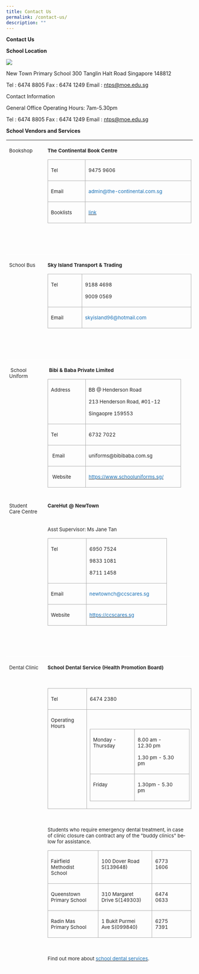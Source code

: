 ```yaml
---
title: Contact Us
permalink: /contact-us/
description: ""
---
```

**Contact Us**

**School Location**

**![](https://lh6.googleusercontent.com/QxkOg6mXiUIEMZVVZRHSPTkJCllzN_AZu7zKYgcv42e7C3MNQJTmOLxQ6XMFeCxJ_FPpM6_DjcOJ5Ttv_6fU6P9q4ChL3KK6mhDBRXqPJfGHKgElPodO1t90In8_8SWnstsF8rXHL_drFhL6rfAJw5RKsi-n1h4QagD6CPOmiMfYVoRUx2ge87rUUOGujQ)**

New Town Primary School 
300 Tanglin Halt Road 
Singapore 148812

Tel : 6474 8805
Fax : 6474 1249
Email : ntps@moe.edu.sg


Contact Information

General Office
Operating Hours: 7am-5.30pm

Tel : 6474 8805
Fax : 6474 1249
Email : ntps@moe.edu.sg

**School Vendors and Services**

<table style="border-collapse:collapse;mso-table-layout-alt:fixed;border:none;
 mso-border-top-alt:#AABCFE 3.0pt;mso-border-left-alt:#EAEAEA .75pt;mso-border-bottom-alt:
 #AABCFE 3.0pt;mso-border-right-alt:#EAEAEA .75pt;mso-border-style-alt:solid;
 mso-yfti-tbllook:1536;mso-padding-alt:0in 5.4pt 0in 5.4pt;mso-border-insideh:
 cell-none;mso-border-insidev:cell-none" width="609" cellpadding="0" cellspacing="0" border="1" class="MsoNormalTable"><tbody><tr style="mso-yfti-irow:0;mso-yfti-firstrow:yes;height:93.75pt"><td style="width:90.75pt;border:none;border-bottom:solid white 1.0pt;
  mso-border-bottom-alt:solid white .75pt;padding:3.0pt 3.0pt 3.0pt 6.0pt;
  height:93.75pt" valign="top" width="121"><p style="margin-right:8.0pt;line-height:normal" class="MsoNormal"><span style="font-size:10.0pt;color:#222222" lang="EN">Bookshop</span></p></td><td style="width:366.0pt;border:none;border-bottom:solid white 1.0pt;
  mso-border-bottom-alt:solid white .75pt;padding:3.0pt 3.0pt 3.0pt 6.0pt;
  height:93.75pt" valign="top" width="488"><p style="margin-right:8.0pt;line-height:normal" class="MsoNormal"><b style="mso-bidi-font-weight:normal"><span style="font-size:10.0pt;
  color:#222222" lang="EN">The Continental Book Centre</span></b></p><table style="border-collapse:collapse;mso-table-layout-alt:fixed;border:none;
   mso-border-alt:solid #AAAAAA .75pt;mso-yfti-tbllook:1536;mso-padding-alt:
   0in 5.4pt 0in 5.4pt;mso-border-insideh:.75pt solid #AAAAAA;mso-border-insidev:
   .75pt solid #AAAAAA" width="425" cellpadding="0" cellspacing="0" border="1" class="MsoNormalTable"><tbody><tr style="mso-yfti-irow:0;mso-yfti-firstrow:yes;height:21.0pt"><td style="width:69.7pt;border:solid #AAAAAA 1.0pt;
    mso-border-alt:solid #AAAAAA .75pt;padding:3.0pt 3.0pt 3.0pt 6.0pt;
    height:21.0pt" valign="top" width="93"><p style="margin-right:16.0pt;line-height:normal" class="MsoNormal"><span style="font-size:10.0pt;color:#222222" lang="EN">Tel</span></p></td><td style="width:249.3pt;border:solid #AAAAAA 1.0pt;
    border-left:none;mso-border-left-alt:solid #AAAAAA .75pt;mso-border-alt:
    solid #AAAAAA .75pt;padding:3.0pt 3.0pt 3.0pt 6.0pt;height:21.0pt" valign="top" width="332"><p style="margin-right:16.0pt;line-height:normal" class="MsoNormal"><span style="font-size:10.0pt;color:#222222" lang="EN">9475 9606</span></p></td></tr><tr style="mso-yfti-irow:1;height:21.0pt"><td style="width:69.7pt;border:solid #AAAAAA 1.0pt;
    border-top:none;mso-border-top-alt:solid #AAAAAA .75pt;mso-border-alt:solid #AAAAAA .75pt;
    padding:3.0pt 3.0pt 3.0pt 6.0pt;height:21.0pt" valign="top" width="93"><p style="margin-right:16.0pt;line-height:normal" class="MsoNormal"><span style="font-size:10.0pt;color:#222222" lang="EN">Email</span></p></td><td style="width:249.3pt;border-top:none;border-left:
    none;border-bottom:solid #AAAAAA 1.0pt;border-right:solid #AAAAAA 1.0pt;
    mso-border-top-alt:solid #AAAAAA .75pt;mso-border-left-alt:solid #AAAAAA .75pt;
    mso-border-alt:solid #AAAAAA .75pt;padding:3.0pt 3.0pt 3.0pt 6.0pt;
    height:21.0pt" valign="top" width="332"><p style="margin-right:16.0pt;line-height:normal" class="MsoNormal"><span style="font-size:10.0pt;color:#1870B6" lang="EN">admin@the-continental.com.sg</span><span style="font-size:10.0pt;color:#222222" lang="EN"></span></p></td></tr><tr style="mso-yfti-irow:2;mso-yfti-lastrow:yes;height:21.0pt"><td style="width:69.7pt;border:solid #AAAAAA 1.0pt;
    border-top:none;mso-border-top-alt:solid #AAAAAA .75pt;mso-border-alt:solid #AAAAAA .75pt;
    padding:3.0pt 3.0pt 3.0pt 6.0pt;height:21.0pt" valign="top" width="93"><p style="margin-right:16.0pt;line-height:normal" class="MsoNormal"><span style="font-size:10.0pt;color:#222222" lang="EN">Booklists</span></p></td><td style="width:249.3pt;border-top:none;border-left:
    none;border-bottom:solid #AAAAAA 1.0pt;border-right:solid #AAAAAA 1.0pt;
    mso-border-top-alt:solid #AAAAAA .75pt;mso-border-left-alt:solid #AAAAAA .75pt;
    mso-border-alt:solid #AAAAAA .75pt;padding:3.0pt 3.0pt 3.0pt 6.0pt;
    height:21.0pt" valign="top" width="332"><p style="margin-right:16.0pt;line-height:normal" class="MsoNormal"><span lang="EN"><a href="https://drive.google.com/drive/u/1/folders/17BvECiehbFGizSvUH7SFOuM0KcHQTnVB"><span style="font-size:10.0pt;color:#1870B6;text-decoration:none;text-underline:
    none">link</span></a></span><span style="font-size:10.0pt;
    color:#222222" lang="EN"></span></p></td></tr></tbody></table><p style="margin-right:8.0pt;line-height:normal" class="MsoNormal"><span style="font-size:10.0pt;color:#222222" lang="EN">&nbsp;</span></p><p style="margin-right:8.0pt;line-height:normal" class="MsoNormal"><span style="font-size:10.0pt;color:#222222" lang="EN">&nbsp;</span></p></td></tr><tr style="mso-yfti-irow:1;height:87.0pt"><td style="width:90.75pt;border:none;border-bottom:solid white 1.0pt;
  mso-border-bottom-alt:solid white .75pt;padding:3.0pt 3.0pt 3.0pt 6.0pt;
  height:87.0pt" valign="top" width="121"><p style="margin-right:8.0pt;line-height:normal" class="MsoNormal"><span style="font-size:10.0pt;color:#222222" lang="EN">School Bus</span><span style="font-size:10.5pt;font-family:&quot;Calibri&quot;,sans-serif;mso-fareast-font-family:
  Calibri" lang="EN"></span></p></td><td style="width:366.0pt;border:none;border-bottom:solid white 1.0pt;
  mso-border-bottom-alt:solid white .75pt;padding:3.0pt 3.0pt 3.0pt 6.0pt;
  height:87.0pt" valign="top" width="488"><p style="margin-right:8.0pt;line-height:normal" class="MsoNormal"><b style="mso-bidi-font-weight:normal"><span style="font-size:10.0pt;
  color:#222222" lang="EN">Sky Island Transport &amp; Trading</span></b></p><table style="border-collapse:collapse;mso-table-layout-alt:fixed;border:none;
   mso-border-alt:solid #AAAAAA .75pt;mso-yfti-tbllook:1536;mso-padding-alt:
   0in 5.4pt 0in 5.4pt;mso-border-insideh:.75pt solid #AAAAAA;mso-border-insidev:
   .75pt solid #AAAAAA" width="376" cellpadding="0" cellspacing="0" border="1" class="MsoNormalTable"><tbody><tr style="mso-yfti-irow:0;mso-yfti-firstrow:yes;height:35.25pt"><td style="width:61.65pt;border:solid #AAAAAA 1.0pt;
    mso-border-alt:solid #AAAAAA .75pt;padding:3.0pt 3.0pt 3.0pt 6.0pt;
    height:35.25pt" valign="top" width="82"><p style="margin-right:16.0pt;line-height:normal" class="MsoNormal"><span style="font-size:10.0pt;color:#222222" lang="EN">Tel</span></p></td><td style="width:220.7pt;border:solid #AAAAAA 1.0pt;
    border-left:none;mso-border-left-alt:solid #AAAAAA .75pt;mso-border-alt:
    solid #AAAAAA .75pt;padding:3.0pt 3.0pt 3.0pt 6.0pt;height:35.25pt" valign="top" width="294"><p style="margin-right:16.0pt;line-height:normal" class="MsoNormal"><span style="font-size:10.0pt;color:#222222" lang="EN">9188 4698</span></p><p style="margin-right:16.0pt;line-height:normal" class="MsoNormal"><span style="font-size:10.0pt;color:#222222" lang="EN">9009 0569</span></p></td></tr><tr style="mso-yfti-irow:1;mso-yfti-lastrow:yes;height:21.0pt"><td style="width:61.65pt;border:solid #AAAAAA 1.0pt;
    border-top:none;mso-border-top-alt:solid #AAAAAA .75pt;mso-border-alt:solid #AAAAAA .75pt;
    padding:3.0pt 3.0pt 3.0pt 6.0pt;height:21.0pt" valign="top" width="82"><p style="margin-right:16.0pt;line-height:normal" class="MsoNormal"><span style="font-size:10.0pt;color:#222222" lang="EN">Email</span></p></td><td style="width:220.7pt;border-top:none;border-left:
    none;border-bottom:solid #AAAAAA 1.0pt;border-right:solid #AAAAAA 1.0pt;
    mso-border-top-alt:solid #AAAAAA .75pt;mso-border-left-alt:solid #AAAAAA .75pt;
    mso-border-alt:solid #AAAAAA .75pt;padding:3.0pt 3.0pt 3.0pt 6.0pt;
    height:21.0pt" valign="top" width="294"><p style="margin-right:16.0pt;line-height:normal" class="MsoNormal"><span style="font-size:10.0pt;color:#1870B6" lang="EN">skyisland96@hotmail.com</span><span style="font-size:10.0pt;color:#222222" lang="EN"></span></p></td></tr></tbody></table><p style="margin-right:8.0pt;line-height:normal" class="MsoNormal"><span style="font-size:10.0pt;color:#222222" lang="EN">&nbsp;</span></p><p style="margin-right:8.0pt;line-height:normal" class="MsoNormal"><span style="font-size:10.0pt;color:#222222" lang="EN">&nbsp;</span></p></td></tr><tr style="mso-yfti-irow:2;height:144.75pt"><td style="width:90.75pt;border:none;border-bottom:solid white 1.0pt;
  mso-border-bottom-alt:solid white .75pt;padding:3.0pt 3.0pt 3.0pt 6.0pt;
  height:144.75pt" valign="top" width="121"><p style="margin-right:8.0pt;line-height:normal" class="MsoNormal"><span style="font-size:10.0pt;color:#222222" lang="EN"><span style="mso-spacerun:yes">&nbsp;</span>School Uniform</span><span style="font-size:10.5pt;font-family:&quot;Calibri&quot;,sans-serif;mso-fareast-font-family:
  Calibri" lang="EN"></span></p></td><td style="width:366.0pt;border:none;border-bottom:solid white 1.0pt;
  mso-border-bottom-alt:solid white .75pt;padding:3.0pt 3.0pt 3.0pt 6.0pt;
  height:144.75pt" valign="top" width="488"><p style="margin-right:8.0pt;line-height:normal" class="MsoNormal"><span style="font-size:10.5pt;font-family:&quot;Calibri&quot;,sans-serif;mso-fareast-font-family:
  Calibri;color:#222222" lang="EN"><span style="mso-spacerun:yes">&nbsp;</span></span><b style="mso-bidi-font-weight:normal"><span style="font-size:10.0pt;
  color:#222222" lang="EN">Bibi &amp; Baba Private Limited</span></b></p><table style="border-collapse:collapse;mso-table-layout-alt:fixed;border:none;
   mso-border-alt:solid #AAAAAA .75pt;mso-yfti-tbllook:1536;mso-padding-alt:
   0in 5.4pt 0in 5.4pt;mso-border-insideh:.75pt solid #AAAAAA;mso-border-insidev:
   .75pt solid #AAAAAA" width="333" cellpadding="0" cellspacing="0" border="1" class="MsoNormalTable"><tbody><tr style="mso-yfti-irow:0;mso-yfti-firstrow:yes;height:48.75pt"><td style="width:66.75pt;border:solid #AAAAAA 1.0pt;
    mso-border-alt:solid #AAAAAA .75pt;padding:3.0pt 3.0pt 3.0pt 6.0pt;
    height:48.75pt" valign="top" width="89"><p style="margin-right:16.0pt;line-height:normal" class="MsoNormal"><span style="font-size:10.0pt;color:#222222" lang="EN">Address</span></p></td><td style="width:183.0pt;border:solid #AAAAAA 1.0pt;
    border-left:none;mso-border-left-alt:solid #AAAAAA .75pt;mso-border-alt:
    solid #AAAAAA .75pt;padding:3.0pt 3.0pt 3.0pt 6.0pt;height:48.75pt" valign="top" width="244"><p style="margin-right:16.0pt;line-height:normal" class="MsoNormal"><span style="font-size:10.0pt;color:#222222" lang="EN">BB @ Henderson Road</span></p><p style="margin-right:16.0pt;line-height:normal" class="MsoNormal"><span style="font-size:10.0pt;color:#222222" lang="EN">213 Henderson Road, #01-12</span></p><p style="margin-right:16.0pt;line-height:normal" class="MsoNormal"><span style="font-size:10.0pt;color:#222222" lang="EN">Singaopre 159553</span></p></td></tr><tr style="mso-yfti-irow:1;height:21.0pt"><td style="width:66.75pt;border:solid #AAAAAA 1.0pt;
    border-top:none;mso-border-top-alt:solid #AAAAAA .75pt;mso-border-alt:solid #AAAAAA .75pt;
    padding:3.0pt 3.0pt 3.0pt 6.0pt;height:21.0pt" valign="top" width="89"><p style="margin-right:16.0pt;line-height:normal" class="MsoNormal"><span style="font-size:10.0pt;color:#222222" lang="EN">Tel</span></p></td><td style="width:183.0pt;border-top:none;border-left:
    none;border-bottom:solid #AAAAAA 1.0pt;border-right:solid #AAAAAA 1.0pt;
    mso-border-top-alt:solid #AAAAAA .75pt;mso-border-left-alt:solid #AAAAAA .75pt;
    mso-border-alt:solid #AAAAAA .75pt;padding:3.0pt 3.0pt 3.0pt 6.0pt;
    height:21.0pt" valign="top" width="244"><p style="margin-right:16.0pt;line-height:normal" class="MsoNormal"><span style="font-size:10.0pt;color:#222222" lang="EN">6732 7022</span></p></td></tr><tr style="mso-yfti-irow:2;height:21.0pt"><td style="width:66.75pt;border:solid #AAAAAA 1.0pt;
    border-top:none;mso-border-top-alt:solid #AAAAAA .75pt;mso-border-alt:solid #AAAAAA .75pt;
    padding:3.0pt 3.0pt 3.0pt 6.0pt;height:21.0pt" valign="top" width="89"><p style="margin-right:16.0pt;line-height:normal" class="MsoNormal"><span style="font-size:10.0pt;color:#222222" lang="EN"><span style="mso-spacerun:yes">&nbsp;</span>Email</span></p></td><td style="width:183.0pt;border-top:none;border-left:
    none;border-bottom:solid #AAAAAA 1.0pt;border-right:solid #AAAAAA 1.0pt;
    mso-border-top-alt:solid #AAAAAA .75pt;mso-border-left-alt:solid #AAAAAA .75pt;
    mso-border-alt:solid #AAAAAA .75pt;padding:3.0pt 3.0pt 3.0pt 6.0pt;
    height:21.0pt" valign="top" width="244"><p style="margin-right:16.0pt;line-height:normal" class="MsoNormal"><span style="font-size:10.0pt;color:#222222" lang="EN">uniforms@bibibaba.com.sg</span></p></td></tr><tr style="mso-yfti-irow:3;mso-yfti-lastrow:yes;height:21.0pt"><td style="width:66.75pt;border:solid #AAAAAA 1.0pt;
    border-top:none;mso-border-top-alt:solid #AAAAAA .75pt;mso-border-alt:solid #AAAAAA .75pt;
    padding:3.0pt 3.0pt 3.0pt 6.0pt;height:21.0pt" valign="top" width="89"><p style="margin-right:16.0pt;line-height:normal" class="MsoNormal"><span style="font-size:10.0pt;color:#222222" lang="EN"><span style="mso-spacerun:yes">&nbsp;</span>Website</span></p></td><td style="width:183.0pt;border-top:none;border-left:
    none;border-bottom:solid #AAAAAA 1.0pt;border-right:solid #AAAAAA 1.0pt;
    mso-border-top-alt:solid #AAAAAA .75pt;mso-border-left-alt:solid #AAAAAA .75pt;
    mso-border-alt:solid #AAAAAA .75pt;padding:3.0pt 3.0pt 3.0pt 6.0pt;
    height:21.0pt" valign="top" width="244"><p style="margin-right:16.0pt;line-height:normal" class="MsoNormal"><span lang="EN"><a href="https://www.schooluniforms.sg/"><span style="font-size:
    10.0pt;color:#1870B6;text-decoration:none;text-underline:none">https://www.schooluniforms.sg/</span></a></span><span style="font-size:10.0pt;color:#222222" lang="EN"></span></p></td></tr></tbody></table><p style="margin-right:8.0pt;line-height:normal" class="MsoNormal"><span style="font-size:10.0pt;color:#222222" lang="EN"></span></p></td></tr><tr style="mso-yfti-irow:3;height:2.0in"><td style="width:90.75pt;border:none;border-bottom:solid white 1.0pt;
  mso-border-bottom-alt:solid white .75pt;padding:3.0pt 3.0pt 3.0pt 6.0pt;
  height:2.0in" valign="top" width="121"><p style="margin-right:8.0pt;line-height:normal" class="MsoNormal"><span style="font-size:10.0pt;color:#222222" lang="EN">Student Care Centre</span><span style="font-size:10.5pt;font-family:&quot;Calibri&quot;,sans-serif;mso-fareast-font-family:
  Calibri" lang="EN"></span></p></td><td style="width:366.0pt;border:none;border-bottom:solid white 1.0pt;
  mso-border-bottom-alt:solid white .75pt;padding:3.0pt 3.0pt 3.0pt 6.0pt;
  height:2.0in" valign="top" width="488"><p style="margin-right:8.0pt;line-height:normal" class="MsoNormal"><b style="mso-bidi-font-weight:normal"><span style="font-size:10.0pt;
  color:#222222" lang="EN">CareHut @ NewTown</span></b></p><p style="margin-right:8.0pt;line-height:normal" class="MsoNormal"><span style="font-size:10.0pt;color:#222222" lang="EN">&nbsp;</span></p><p style="margin-right:8.0pt;line-height:normal" class="MsoNormal"><span style="font-size:10.0pt;color:#222222" lang="EN">Asst Supervisor: Ms Jane Tan</span></p><table style="border-collapse:collapse;mso-table-layout-alt:fixed;border:none;
   mso-border-alt:solid #AAAAAA .75pt;mso-yfti-tbllook:1536;mso-padding-alt:
   0in 5.4pt 0in 5.4pt;mso-border-insideh:.75pt solid #AAAAAA;mso-border-insidev:
   .75pt solid #AAAAAA" width="295" cellpadding="0" cellspacing="0" border="1" class="MsoNormalTable"><tbody><tr style="mso-yfti-irow:0;mso-yfti-firstrow:yes;height:48.75pt"><td style="width:68.25pt;border:solid #AAAAAA 1.0pt;
    mso-border-alt:solid #AAAAAA .75pt;padding:3.0pt 3.0pt 3.0pt 6.0pt;
    height:48.75pt" valign="top" width="91"><p style="margin-right:16.0pt;line-height:normal" class="MsoNormal"><span style="font-size:10.0pt;color:#222222" lang="EN">Tel</span></p></td><td style="width:153.0pt;border:solid #AAAAAA 1.0pt;
    border-left:none;mso-border-left-alt:solid #AAAAAA .75pt;mso-border-alt:
    solid #AAAAAA .75pt;padding:3.0pt 3.0pt 3.0pt 6.0pt;height:48.75pt" valign="top" width="204"><p style="margin-right:16.0pt;line-height:normal" class="MsoNormal"><span style="font-size:10.0pt;color:#222222" lang="EN">6950 7524</span></p><p style="margin-right:16.0pt;line-height:normal" class="MsoNormal"><span style="font-size:10.0pt;color:#222222" lang="EN">9833 1081</span></p><p style="margin-right:16.0pt;line-height:normal" class="MsoNormal"><span style="font-size:10.0pt;color:#222222" lang="EN">8711 1458</span></p></td></tr><tr style="mso-yfti-irow:1;height:21.0pt"><td style="width:68.25pt;border:solid #AAAAAA 1.0pt;
    border-top:none;mso-border-top-alt:solid #AAAAAA .75pt;mso-border-alt:solid #AAAAAA .75pt;
    padding:3.0pt 3.0pt 3.0pt 6.0pt;height:21.0pt" valign="top" width="91"><p style="margin-right:16.0pt;line-height:normal" class="MsoNormal"><span style="font-size:10.0pt;color:#222222" lang="EN">Email</span></p></td><td style="width:153.0pt;border-top:none;border-left:
    none;border-bottom:solid #AAAAAA 1.0pt;border-right:solid #AAAAAA 1.0pt;
    mso-border-top-alt:solid #AAAAAA .75pt;mso-border-left-alt:solid #AAAAAA .75pt;
    mso-border-alt:solid #AAAAAA .75pt;padding:3.0pt 3.0pt 3.0pt 6.0pt;
    height:21.0pt" valign="top" width="204"><p style="margin-right:16.0pt;line-height:normal" class="MsoNormal"><span style="font-size:10.0pt;color:#1870B6" lang="EN">newtownch@ccscares.sg</span><span style="font-size:10.0pt;color:#222222" lang="EN"></span></p></td></tr><tr style="mso-yfti-irow:2;mso-yfti-lastrow:yes;height:21.0pt"><td style="width:68.25pt;border:solid #AAAAAA 1.0pt;
    border-top:none;mso-border-top-alt:solid #AAAAAA .75pt;mso-border-alt:solid #AAAAAA .75pt;
    padding:3.0pt 3.0pt 3.0pt 6.0pt;height:21.0pt" valign="top" width="91"><p style="margin-right:16.0pt;line-height:normal" class="MsoNormal"><span style="font-size:10.0pt;color:#222222" lang="EN">Website</span></p></td><td style="width:153.0pt;border-top:none;border-left:
    none;border-bottom:solid #AAAAAA 1.0pt;border-right:solid #AAAAAA 1.0pt;
    mso-border-top-alt:solid #AAAAAA .75pt;mso-border-left-alt:solid #AAAAAA .75pt;
    mso-border-alt:solid #AAAAAA .75pt;padding:3.0pt 3.0pt 3.0pt 6.0pt;
    height:21.0pt" valign="top" width="204"><p style="margin-right:16.0pt;line-height:normal" class="MsoNormal"><span lang="EN"><a href="https://ccscares.sg/"><span style="font-size:10.0pt;
    color:#1870B6;text-decoration:none;text-underline:none">https://ccscares.sg</span></a></span><span style="font-size:10.0pt;color:#222222" lang="EN"></span></p></td></tr></tbody></table><p style="margin-right:8.0pt;line-height:normal" class="MsoNormal"><span style="font-size:10.0pt;color:#222222" lang="EN">&nbsp;</span></p><p style="margin-right:8.0pt;line-height:normal" class="MsoNormal"><span style="font-size:10.0pt;color:#222222" lang="EN">&nbsp;</span></p></td></tr><tr style="mso-yfti-irow:4;mso-yfti-lastrow:yes;height:289.5pt"><td style="width:90.75pt;border:none;border-bottom:solid white 1.0pt;
  mso-border-bottom-alt:solid white .75pt;padding:3.0pt 3.0pt 3.0pt 6.0pt;
  height:289.5pt" valign="top" width="121"><p style="margin-right:8.0pt;line-height:normal" class="MsoNormal"><span style="font-size:10.0pt;color:#222222" lang="EN">Dental Clinic</span><span style="font-size:10.5pt;font-family:&quot;Calibri&quot;,sans-serif;mso-fareast-font-family:
  Calibri" lang="EN"></span></p></td><td style="width:366.0pt;border:none;border-bottom:solid white 1.0pt;
  mso-border-bottom-alt:solid white .75pt;padding:3.0pt 3.0pt 3.0pt 6.0pt;
  height:289.5pt" valign="top" width="488"><p style="margin-right:8.0pt;line-height:normal" class="MsoNormal"><b style="mso-bidi-font-weight:normal"><span style="font-size:10.0pt;
  color:#222222" lang="EN">School Dental Service (Health Promotion Board)</span></b></p><p style="margin-right:8.0pt;line-height:normal" class="MsoNormal"><b style="mso-bidi-font-weight:normal"><span style="font-size:10.0pt;
  color:#222222" lang="EN">&nbsp;</span></b></p><table style="border-collapse:collapse;mso-table-layout-alt:fixed;border:none;
   mso-border-alt:solid #AAAAAA .75pt;mso-yfti-tbllook:1536;mso-padding-alt:
   0in 5.4pt 0in 5.4pt;mso-border-insideh:.75pt solid #AAAAAA;mso-border-insidev:
   .75pt solid #AAAAAA" width="391" cellpadding="0" cellspacing="0" border="1" class="MsoNormalTable"><tbody><tr style="mso-yfti-irow:0;mso-yfti-firstrow:yes;height:21.0pt"><td style="width:71.25pt;border:solid #AAAAAA 1.0pt;
    mso-border-alt:solid #AAAAAA .75pt;padding:3.0pt 3.0pt 3.0pt 6.0pt;
    height:21.0pt" valign="top" width="95"><p style="margin-right:16.0pt;line-height:normal" class="MsoNormal"><span style="font-size:10.0pt;color:#222222" lang="EN">Tel</span></p></td><td style="width:222.0pt;border:solid #AAAAAA 1.0pt;
    border-left:none;mso-border-left-alt:solid #AAAAAA .75pt;mso-border-alt:
    solid #AAAAAA .75pt;padding:3.0pt 3.0pt 3.0pt 6.0pt;height:21.0pt" valign="top" width="296"><p style="margin-right:16.0pt;line-height:normal" class="MsoNormal"><span style="font-size:10.0pt;color:#222222" lang="EN">6474 2380</span></p></td></tr><tr style="mso-yfti-irow:1;mso-yfti-lastrow:yes;height:86.25pt"><td style="width:71.25pt;border:solid #AAAAAA 1.0pt;
    border-top:none;mso-border-top-alt:solid #AAAAAA .75pt;mso-border-alt:solid #AAAAAA .75pt;
    padding:3.0pt 3.0pt 3.0pt 6.0pt;height:86.25pt" valign="top" width="95"><p style="margin-right:16.0pt;line-height:normal" class="MsoNormal"><span style="font-size:10.0pt;color:#222222" lang="EN">Operating Hours</span></p></td><td style="width:222.0pt;border-top:none;border-left:
    none;border-bottom:solid #AAAAAA 1.0pt;border-right:solid #AAAAAA 1.0pt;
    mso-border-top-alt:solid #AAAAAA .75pt;mso-border-left-alt:solid #AAAAAA .75pt;
    mso-border-alt:solid #AAAAAA .75pt;padding:3.0pt 3.0pt 3.0pt 6.0pt;
    height:86.25pt" valign="top" width="296"><p style="line-height:normal" class="MsoNormal"><span style="font-size:10.0pt;color:#222222" lang="EN">&nbsp;</span></p><table style="border-collapse:collapse;mso-table-layout-alt:fixed;border:none;
     mso-border-alt:solid #AAAAAA .75pt;mso-yfti-tbllook:1536;mso-padding-alt:
     0in 5.4pt 0in 5.4pt;mso-border-insideh:.75pt solid #AAAAAA;mso-border-insidev:
     .75pt solid #AAAAAA" width="281" cellpadding="0" cellspacing="0" border="1" class="MsoNormalTable"><tbody><tr style="mso-yfti-irow:0;mso-yfti-firstrow:yes;height:49.5pt"><td style="width:87.0pt;border:solid #AAAAAA 1.0pt;
      mso-border-alt:solid #AAAAAA .75pt;padding:3.0pt 3.0pt 3.0pt 6.0pt;
      height:49.5pt" valign="top" width="116"><p style="margin-right:24.0pt;line-height:normal" class="MsoNormal"><span style="font-size:10.0pt;color:#222222" lang="EN">Monday - Thursday</span></p></td><td style="width:123.75pt;border:solid #AAAAAA 1.0pt;
      border-left:none;mso-border-left-alt:solid #AAAAAA .75pt;mso-border-alt:
      solid #AAAAAA .75pt;padding:3.0pt 3.0pt 3.0pt 6.0pt;height:49.5pt" valign="top" width="165"><p style="margin-right:24.0pt;line-height:normal" class="MsoNormal"><span style="font-size:10.0pt;color:#222222" lang="EN">8.00 am - 12.30 pm</span></p><p style="margin-right:24.0pt;line-height:normal" class="MsoNormal"><span style="font-size:10.0pt;color:#222222" lang="EN">1.30 pm - 5.30 pm</span></p></td></tr><tr style="mso-yfti-irow:1;mso-yfti-lastrow:yes;height:29.25pt"><td style="width:87.0pt;border:solid #AAAAAA 1.0pt;
      border-top:none;mso-border-top-alt:solid #AAAAAA .75pt;mso-border-alt:
      solid #AAAAAA .75pt;padding:3.0pt 3.0pt 3.0pt 6.0pt;height:29.25pt" valign="top" width="116"><p style="margin-right:24.0pt;line-height:normal" class="MsoNormal"><span style="font-size:10.0pt;color:#222222" lang="EN">Friday</span></p></td><td style="width:123.75pt;border-top:none;
      border-left:none;border-bottom:solid #AAAAAA 1.0pt;border-right:solid #AAAAAA 1.0pt;
      mso-border-top-alt:solid #AAAAAA .75pt;mso-border-left-alt:solid #AAAAAA .75pt;
      mso-border-alt:solid #AAAAAA .75pt;padding:3.0pt 3.0pt 3.0pt 6.0pt;
      height:29.25pt" valign="top" width="165"><p style="margin-right:24.0pt;line-height:normal" class="MsoNormal"><span style="font-size:10.0pt;color:#222222" lang="EN">1.30pm - 5.30 pm</span></p></td></tr></tbody></table><p style="margin-right:16.0pt;line-height:normal" class="MsoNormal"><span style="font-size:10.0pt;color:#222222" lang="EN"></span></p></td></tr></tbody></table><p style="margin-right:8.0pt;line-height:normal" class="MsoNormal"><span style="font-size:10.0pt;color:#222222" lang="EN"><span style="mso-spacerun:yes">&nbsp;</span></span></p><p style="margin-right:8.0pt;line-height:normal" class="MsoNormal"><span style="font-size:10.0pt;color:#222222" lang="EN">Students who require emergency dental treatment, in case of clinic closure can contract any of the "buddy clinics" below for assistance.</span></p><table style="border-collapse:collapse;mso-table-layout-alt:fixed;border:none;
   mso-border-alt:solid #AAAAAA .75pt;mso-yfti-tbllook:1536;mso-padding-alt:
   0in 5.4pt 0in 5.4pt;mso-border-insideh:.75pt solid #AAAAAA;mso-border-insidev:
   .75pt solid #AAAAAA" width="412" cellpadding="0" cellspacing="0" border="1" class="MsoNormalTable"><tbody><tr style="mso-yfti-irow:0;mso-yfti-firstrow:yes;height:34.5pt"><td style="width:103.5pt;border:solid #AAAAAA 1.0pt;
    mso-border-alt:solid #AAAAAA .75pt;padding:3.0pt 3.0pt 3.0pt 6.0pt;
    height:34.5pt" valign="top" width="138"><p style="margin-right:16.0pt;line-height:normal" class="MsoNormal"><span style="font-size:10.0pt;color:#222222" lang="EN">Fairfield Methodist School</span></p></td><td style="width:118.5pt;border:solid #AAAAAA 1.0pt;
    border-left:none;mso-border-left-alt:solid #AAAAAA .75pt;mso-border-alt:
    solid #AAAAAA .75pt;padding:3.0pt 3.0pt 3.0pt 6.0pt;height:34.5pt" valign="top" width="158"><p style="margin-right:16.0pt;line-height:normal" class="MsoNormal"><span style="font-size:10.0pt;color:#222222" lang="EN">100 Dover Road S(139648)</span></p></td><td style="width:87.0pt;border:solid #AAAAAA 1.0pt;
    border-left:none;mso-border-left-alt:solid #AAAAAA .75pt;mso-border-alt:
    solid #AAAAAA .75pt;padding:3.0pt 3.0pt 3.0pt 6.0pt;height:34.5pt" valign="top" width="116"><p style="margin-right:16.0pt;line-height:normal" class="MsoNormal"><span style="font-size:10.0pt;color:#222222" lang="EN">6773 1606</span></p></td></tr><tr style="mso-yfti-irow:1;height:34.5pt"><td style="width:103.5pt;border:solid #AAAAAA 1.0pt;
    border-top:none;mso-border-top-alt:solid #AAAAAA .75pt;mso-border-alt:solid #AAAAAA .75pt;
    padding:3.0pt 3.0pt 3.0pt 6.0pt;height:34.5pt" valign="top" width="138"><p style="margin-right:16.0pt;line-height:normal" class="MsoNormal"><span style="font-size:10.0pt;color:#222222" lang="EN">Queenstown Primary School</span></p></td><td style="width:118.5pt;border-top:none;border-left:
    none;border-bottom:solid #AAAAAA 1.0pt;border-right:solid #AAAAAA 1.0pt;
    mso-border-top-alt:solid #AAAAAA .75pt;mso-border-left-alt:solid #AAAAAA .75pt;
    mso-border-alt:solid #AAAAAA .75pt;padding:3.0pt 3.0pt 3.0pt 6.0pt;
    height:34.5pt" valign="top" width="158"><p style="margin-right:16.0pt;line-height:normal" class="MsoNormal"><span style="font-size:10.0pt;color:#222222" lang="EN">310 Margaret Drive S(149303)</span></p></td><td style="width:87.0pt;border-top:none;border-left:
    none;border-bottom:solid #AAAAAA 1.0pt;border-right:solid #AAAAAA 1.0pt;
    mso-border-top-alt:solid #AAAAAA .75pt;mso-border-left-alt:solid #AAAAAA .75pt;
    mso-border-alt:solid #AAAAAA .75pt;padding:3.0pt 3.0pt 3.0pt 6.0pt;
    height:34.5pt" valign="top" width="116"><p style="margin-right:16.0pt;line-height:normal" class="MsoNormal"><span style="font-size:10.0pt;color:#222222" lang="EN">6474 0633</span></p></td></tr><tr style="mso-yfti-irow:2;mso-yfti-lastrow:yes;height:34.5pt"><td style="width:103.5pt;border:solid #AAAAAA 1.0pt;
    border-top:none;mso-border-top-alt:solid #AAAAAA .75pt;mso-border-alt:solid #AAAAAA .75pt;
    padding:3.0pt 3.0pt 3.0pt 6.0pt;height:34.5pt" valign="top" width="138"><p style="margin-right:16.0pt;line-height:normal" class="MsoNormal"><span style="font-size:10.0pt;color:#222222" lang="EN">Radin Mas Primary School</span></p></td><td style="width:118.5pt;border-top:none;border-left:
    none;border-bottom:solid #AAAAAA 1.0pt;border-right:solid #AAAAAA 1.0pt;
    mso-border-top-alt:solid #AAAAAA .75pt;mso-border-left-alt:solid #AAAAAA .75pt;
    mso-border-alt:solid #AAAAAA .75pt;padding:3.0pt 3.0pt 3.0pt 6.0pt;
    height:34.5pt" valign="top" width="158"><p style="margin-right:16.0pt;line-height:normal" class="MsoNormal"><span style="font-size:10.0pt;color:#222222" lang="EN">1 Bukit Purmei Ave S(099840)</span></p></td><td style="width:87.0pt;border-top:none;border-left:
    none;border-bottom:solid #AAAAAA 1.0pt;border-right:solid #AAAAAA 1.0pt;
    mso-border-top-alt:solid #AAAAAA .75pt;mso-border-left-alt:solid #AAAAAA .75pt;
    mso-border-alt:solid #AAAAAA .75pt;padding:3.0pt 3.0pt 3.0pt 6.0pt;
    height:34.5pt" valign="top" width="116"><p style="margin-right:16.0pt;line-height:normal" class="MsoNormal"><span style="font-size:10.0pt;color:#222222" lang="EN">6275 7391</span></p></td></tr></tbody></table><p style="margin-right:8.0pt;line-height:normal" class="MsoNormal"><span style="font-size:10.0pt;color:#222222" lang="EN">&nbsp;</span></p><p style="margin-right:8.0pt;line-height:normal" class="MsoNormal"><span style="font-size:10.0pt;color:#222222" lang="EN">Find out more about </span><span lang="EN"><a href="https://www.healthhub.sg/programmes/15/school_dental_programme"><span style="font-size:10.0pt;color:#1870B6;text-decoration:none;text-underline:
  none">school dental services</span></a></span><span style="font-size:
  10.0pt;color:#222222" lang="EN">.</span></p></td></tr></tbody></table>


